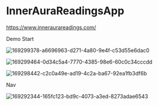 # InnerAuraReadingsApp

https://www.inneraurareadings.com/

Demo Start


![169299378-a6696963-d271-4a80-9e4f-c53d55e6dac0](https://user-images.githubusercontent.com/74566532/169300464-285b915a-bd1c-46ab-b6d9-1abbef545761.gif)

![169299464-0d34c5a4-7770-4385-98e6-60c0c34cccdd](https://user-images.githubusercontent.com/74566532/169300836-5cae4af9-9813-4bf5-b9b3-77f8590bf6ea.gif)

![169298442-c2c0a49e-ad19-4c2a-ba67-92ea1fb3df6b](https://user-images.githubusercontent.com/74566532/169301293-e1f956c5-9a71-4553-a4b6-62c6ef8077b7.gif)

Nav

![169292344-165fc123-bd9c-4073-a3ed-8273adae6543](https://user-images.githubusercontent.com/74566532/169294477-4bb95b69-e430-486c-b3fb-f31fc3c59b00.gif)
